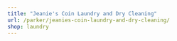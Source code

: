 ```yaml
---
title: "Jeanie's Coin Laundry and Dry Cleaning"
url: /parker/jeanies-coin-laundry-and-dry-cleaning/
shop: laundry
---
```

